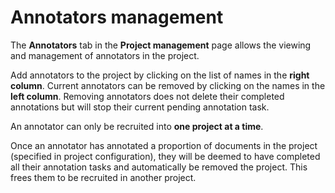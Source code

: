 # Annotators management

The **Annotators** tab in the **Project management** page allows the viewing and management of annotators in the project.

Add annotators to the project by clicking on the list of names in the <strong>right column</strong>. Current annotators
can be removed by clicking on the names in the <strong>left column</strong>. Removing annotators does not delete their
completed annotations but will stop their current pending annotation task.

An annotator can only be recruited into **one project at a time**.

Once an annotator has annotated a proportion of documents in the project (specified in project configuration), they will
be deemed to have completed all their annotation tasks and automatically be removed the project. This frees them to be
recruited in another project.
